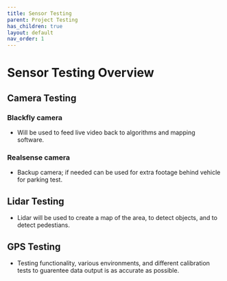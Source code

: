 ```yaml
---
title: Sensor Testing
parent: Project Testing
has_children: true
layout: default
nav_order: 1
---
```

# Sensor Testing Overview

## Camera Testing

###  Blackfly camera
  - Will be used to feed live video back to algorithms and mapping software.
 
###  Realsense camera
  - Backup camera; if needed can be used for extra footage behind vehicle for parking test.


## Lidar Testing 
  - Lidar will be used to create a map of the area, to detect objects, and to detect pedestians.


## GPS Testing
  - Testing functionality, various environments, and different calibration tests to guarentee data output is as accurate as possible.




